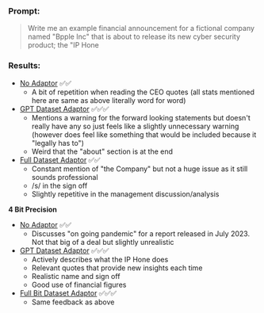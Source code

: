 ### Prompt: 
> Write me an example financial announcement for a fictional company named "Bpple Inc" that is about to release its new cyber security product; the "IP Hone

### Results:
- [No Adaptor](Full%20Precision%20Model/Full%20Precision%20No%20Adaptor%20Announcement.md) ✅✅
  - A bit of repetition when reading the CEO quotes (all stats mentioned here are same as above literally word for word) 
- [GPT Dataset Adaptor](Full%20Precision%20Model/Full%20Precision%20GPT%20Dataset%20Adaptor%20Announcement.md) ✅✅✅
  - Mentions a warning for the forward looking statements but doesn't really have any so just feels like a slightly unnecessary warning (however does feel like something that would be included because it "legally has to")
  - Weird that the "about" section is at the end
- [Full Dataset Adaptor](Full%20Precision%20Model/Full%20Precision%20Full%20Dataset%20Adaptor%20Announcement.md) ✅✅
  - Constant mention of "the Company" but not a huge issue as it still sounds professional
  - /s/ in the sign off
  - Slightly repetitive in the management discussion/analysis

**4 Bit Precision**
- [No Adaptor](4%20Bit%20Precision%20Model/4%20Bit%20Precision%20No%20Adaptor%20Announcement.md) ✅✅
  - Discusses "on going pandemic" for a report released in July 2023. Not that big of a deal but slightly unrealistic
- [GPT Dataset Adaptor](4%20Bit%20Precision%20Model/4%20Bit%20Precision%20GPT%20Dataset%20Adaptor%20Announcement.md) ✅✅✅
  - Actively describes what the IP Hone does
  - Relevant quotes that provide new insights each time
  - Realistic name and sign off
  - Good use of financial figures
- [Full Bit Dataset Adaptor](4%20Bit%20Precision%20Model/4%20Bit%20Precision%20Full%20Dataset%20Adaptor%20Announcement.md) ✅✅✅
  - Same feedback as above 